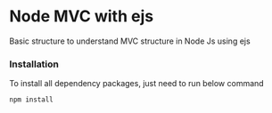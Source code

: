 # Node MVC with ejs

Basic structure to understand MVC structure in Node Js using ejs 

### Installation

To install all dependency packages, just need to run below command

```sh
npm install
```
